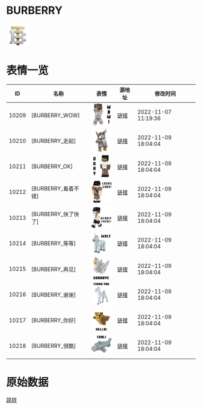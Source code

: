 # BURBERRY

<img src="./cover.png" height="60" alt="cover" />

# 表情一览

|ID|名称|表情|源地址|修改时间|
|----|----|----|----|----|
|10209|[BURBERRY_WOW]|<img src="./pic/010209_%5BBURBERRY_WOW%5D.png" height="60" alt="WOW"/>|[链接](https://i0.hdslb.com/bfs/emote/506cf5b29df63a77ccaea10275e0b118952f9494.png)|2022-11-07 11:19:36|
|10210|[BURBERRY_走起]|<img src="./pic/010210_%5BBURBERRY_走起%5D.png" height="60" alt="走起"/>|[链接](https://i0.hdslb.com/bfs/emote/13bdc92bcd4da32e9910388ea90d08ff1b915568.png)|2022-11-09 18:04:04|
|10211|[BURBERRY_OK]|<img src="./pic/010211_%5BBURBERRY_OK%5D.png" height="60" alt="OK"/>|[链接](https://i0.hdslb.com/bfs/emote/bfa500aa98c31a6e2a962bff50b603ad610196d2.png)|2022-11-09 18:04:04|
|10212|[BURBERRY_看着不错]|<img src="./pic/010212_%5BBURBERRY_看着不错%5D.png" height="60" alt="看着不错"/>|[链接](https://i0.hdslb.com/bfs/emote/c34cd269a23812be3ffa3e848fbdd8431416ed20.png)|2022-11-09 18:04:04|
|10213|[BURBERRY_快了快了]|<img src="./pic/010213_%5BBURBERRY_快了快了%5D.png" height="60" alt="快了快了"/>|[链接](https://i0.hdslb.com/bfs/emote/218fe42681ad73f9b20446a5da58931350fb1941.png)|2022-11-09 18:04:04|
|10214|[BURBERRY_等等]|<img src="./pic/010214_%5BBURBERRY_等等%5D.png" height="60" alt="等等"/>|[链接](https://i0.hdslb.com/bfs/emote/1fc5330ebedc5f261ef5f3c1f87014dd3ab9e810.png)|2022-11-09 18:04:04|
|10215|[BURBERRY_再见]|<img src="./pic/010215_%5BBURBERRY_再见%5D.png" height="60" alt="再见"/>|[链接](https://i0.hdslb.com/bfs/emote/30376e2996498859088b916cfa72d06855f2723c.png)|2022-11-09 18:04:04|
|10216|[BURBERRY_谢谢]|<img src="./pic/010216_%5BBURBERRY_谢谢%5D.png" height="60" alt="谢谢"/>|[链接](https://i0.hdslb.com/bfs/emote/b8db5f23c35ea910ebef06f1d10c9e92bb2bd748.png)|2022-11-09 18:04:04|
|10217|[BURBERRY_你好]|<img src="./pic/010217_%5BBURBERRY_你好%5D.png" height="60" alt="你好"/>|[链接](https://i0.hdslb.com/bfs/emote/72f7b348ea296e1c64bf09eb93b468076dad0a4f.png)|2022-11-09 18:04:04|
|10218|[BURBERRY_很酷]|<img src="./pic/010218_%5BBURBERRY_很酷%5D.png" height="60" alt="很酷"/>|[链接](https://i0.hdslb.com/bfs/emote/d7eccfd357370721c6e6a2e5099d9fc899997b58.png)|2022-11-09 18:04:04|

# 原始数据

[跳转](./raw.json)

